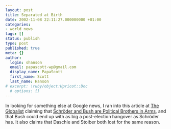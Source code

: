 ```yaml
---
layout: post
title: Separated at Birth
date: 2002-11-08 22:11:27.000000000 +01:00
categories:
- world news
tags: []
status: publish
type: post
published: true
meta: {}
author:
  login: shanson
  email: papascott-wp@gmail.com
  display_name: PapaScott
  first_name: Scott
  last_name: Hanson
# excerpt: !ruby/object:Hpricot::Doc
  # options: {}
---
```

<p>In looking for something else at Google news, I ran into this article at <a href="http://www.theglobalist.com">The Globalist</a> claiming that <a href="http://www.theglobalist.com/DBWeb/StoryId.aspx?StoryId=2834">Schröder and Bush are Political Brothers in Arms</a>, and that Bush could end up with as big a post-election hangover as Schröder has. It also claims that Daschle and Stoiber both lost for the same reason.</p>
